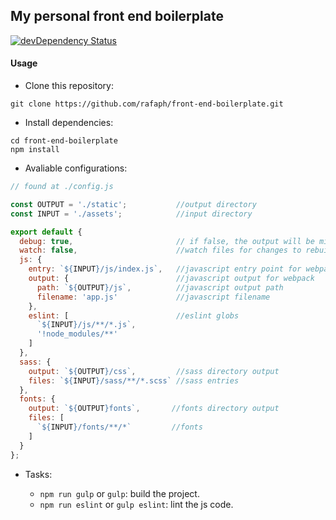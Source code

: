 ## My personal front end boilerplate

[![devDependency Status](https://img.shields.io/david/dev/rafaph/front-end-boilerplate.svg)](https://david-dm.org/rafaph/front-end-boilerplate#info=devDependencies)

#### Usage

* Clone this repository:

```shell
git clone https://github.com/rafaph/front-end-boilerplate.git
```

* Install dependencies:

```shell
cd front-end-boilerplate
npm install
```

* Avaliable configurations:

```js
// found at ./config.js

const OUTPUT = './static';           //output directory
const INPUT = './assets';            //input directory

export default {
  debug: true,                       // if false, the output will be minified
  watch: false,                      //watch files for changes to rebuild
  js: {
    entry: `${INPUT}/js/index.js`,   //javascript entry point for webpack
    output: {                        //javascript output for webpack
      path: `${OUTPUT}/js`,          //javascript output path
      filename: 'app.js'             //javascript filename
    },
    eslint: [                        //eslint globs
      `${INPUT}/js/**/*.js`,
      '!node_modules/**'
    ]
  },
  sass: {
    output: `${OUTPUT}/css`,         //sass directory output
    files: `${INPUT}/sass/**/*.scss` //sass entries
  },
  fonts: {
    output: `${OUTPUT}fonts`,       //fonts directory output
    files: [
      `${INPUT}/fonts/**/*`         //fonts
    ]
  }
};
```

* Tasks:

  * `npm run gulp` or `gulp`: build the project.
  * `npm run eslint` or `gulp eslint`: lint the js code.
